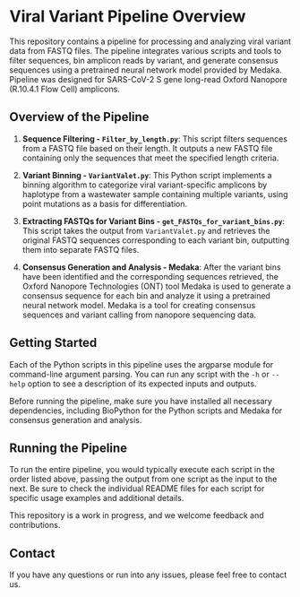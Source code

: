 # Viral Variant Pipeline Overview

This repository contains a pipeline for processing and analyzing viral variant data from FASTQ files. The pipeline integrates various scripts and tools to filter sequences, bin amplicon reads by variant, and generate consensus sequences using a pretrained neural network model provided by Medaka. Pipeline was designed for SARS-CoV-2 S gene long-read Oxford Nanopore (R.10.4.1 Flow Cell) amplicons.

## Overview of the Pipeline

1. **Sequence Filtering - `Filter_by_length.py`**: This script filters sequences from a FASTQ file based on their length. It outputs a new FASTQ file containing only the sequences that meet the specified length criteria.

2. **Variant Binning - `VariantValet.py`**: This Python script implements a binning algorithm to categorize viral variant-specific amplicons by haplotype from a wastewater sample containing multiple variants, using point mutations as a basis for differentiation.

3. **Extracting FASTQs for Variant Bins - `get_FASTQs_for_variant_bins.py`**: This script takes the output from `VariantValet.py` and retrieves the original FASTQ sequences corresponding to each variant bin, outputting them into separate FASTQ files.

4. **Consensus Generation and Analysis - Medaka**: After the variant bins have been identified and the corresponding sequences retrieved, the Oxford Nanopore Technologies (ONT) tool Medaka is used to generate a consensus sequence for each bin and analyze it using a pretrained neural network model. Medaka is a tool for creating consensus sequences and variant calling from nanopore sequencing data. 

## Getting Started

Each of the Python scripts in this pipeline uses the argparse module for command-line argument parsing. You can run any script with the `-h` or `--help` option to see a description of its expected inputs and outputs.

Before running the pipeline, make sure you have installed all necessary dependencies, including BioPython for the Python scripts and Medaka for consensus generation and analysis.

## Running the Pipeline

To run the entire pipeline, you would typically execute each script in the order listed above, passing the output from one script as the input to the next. Be sure to check the individual README files for each script for specific usage examples and additional details.

This repository is a work in progress, and we welcome feedback and contributions.

## Contact

If you have any questions or run into any issues, please feel free to contact us.


